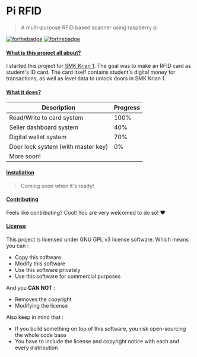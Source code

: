 # Pi RFID
> A multi-purpose RFID based scanner using raspberry pi

[![forthebadge](https://forthebadge.com/images/badges/built-with-love.svg)](https://forthebadge.com)
[![forthebadge](https://forthebadge.com/images/badges/made-with-python.svg)](https://forthebadge.com)

#### <u>What is this project all about?</u>
I started this project for [SMK Krian 1](https://www.github.com/SMK-Krian-1/). The goal was to make an RFID card as student's ID card. The card itself contains student's digital money for transactions, as well as level data to unlock doors in SMK Krian 1.

#### <u>What it does?</u>
| Description | Progress |
|---|---|
| Read/Write to card system | 100% |
| Seller dashboard system | 40% |
| Digital wallet system | 70% |
| Door lock system (with master key) | 0% |
| More soon! |

#### <u>Installation</u>
> Coming soon when it's ready!

#### <u>Contributing</u>
Feels like contributing? Cool! You are very welcomed to do so! :heart:

#### <u>License</u>
This project is licensed under GNU GPL v3 license software.
Which means you can :
- Copy this software
- Modify this software
- Use this software privately
- Use this software for commercial purposes

And you **CAN NOT** :
- Removes the copyright
- Modifying the license

Also keep in mind that :
- If you build something on top of this software, you risk open-sourcing the whole code base
- You have to include the license and copyright notice with each and every distribution

